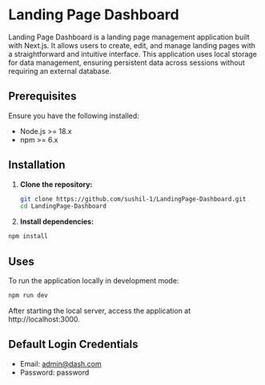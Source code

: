 # Landing Page Dashboard

Landing Page Dashboard is a landing page management application built with Next.js. It allows users to create, edit, and manage landing pages with a straightforward and intuitive interface. This application uses local storage for data management, ensuring persistent data across sessions without requiring an external database.

## Prerequisites

Ensure you have the following installed:

- Node.js >= 18.x
- npm >= 6.x

## Installation

1. **Clone the repository:**

   ```bash
   git clone https://github.com/sushil-1/LandingPage-Dashboard.git
   cd LandingPage-Dashboard
   ```
   
2. **Install dependencies:**

```bash
npm install
```

## Uses
To run the application locally in development mode:

```bash
npm run dev
```
After starting the local server, access the application at http://localhost:3000.

## Default Login Credentials

- Email: admin@dash.com
- Password: password
